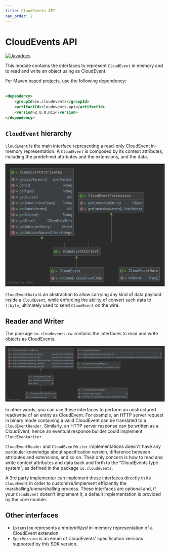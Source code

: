 ```yaml
---
title: CloudEvents API
nav_order: 2
---
```


# CloudEvents API

[![Javadocs](http://www.javadoc.io/badge/io.cloudevents/cloudevents-api.svg?color=green)](http://www.javadoc.io/doc/io.cloudevents/cloudevents-api)

This module contains the interfaces to represent `CloudEvent` in memory and to read and write an object using as
CloudEvent.

For Maven based projects, use the following dependency:

```xml

<dependency>
    <groupId>io.cloudevents</groupId>
    <artifactId>cloudevents-api</artifactId>
    <version>2.0.0.RC1</version>
</dependency>
```

## `CloudEvent` hierarchy

`CloudEvent` is the main interface representing a read-only CloudEvent in-memory representation. A `CloudEvent` is
composed by its context attributes, including the predefined attributes and the extensions, and the data.

![](api.png)

`CloudEventData` is an abstraction to allow carrying any kind of data payload inside a `CloudEvent`, while enforcing the
ability of convert such data to `[]byte`, ultimately used to send `CloudEvent` on the wire.

## Reader and Writer

The package `io.cloudevents.rw` contains the interfaces to read and write objects as CloudEvents.

![](rw.png)

In other words, you can use these interfaces to perform an unstructured read/write of an entity as CloudEvent. For
example, an HTTP server request in binary mode containing a valid CloudEvent can be translated to a `CloudEventReader`.
Similarly, an HTTP server response can be written as a CloudEvent, hence an eventual response builder could
implement `CloudEventWriter`.

`CloudEventReader` and `CloudEventWriter` implementations doesn't have any particular knowledge about specification
version, difference between attributes and extensions, and so on. Their only concern is how to read and write context
attributes and data back and forth to the "CloudEvents type system", as defined in the package `io.cloudevents`.

A 3rd party implementer can implement these interfaces directly in its `CloudEvent` in order to customize/implement
efficiently the marshalling/unmarshalling process. These interfaces are optional and, if your `CloudEvent` doesn't
implement it, a default implementation is provided by the core module.

## Other interfaces

- `Extension` represents a _materialized_ in-memory representation of a CloudEvent extension
- `SpecVersion` is an enum of CloudEvents' specification versions supported by this SDK version.
